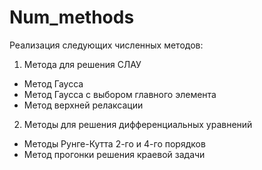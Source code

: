 # Num_methods
Реализация следующих численных методов:

1. Метода для решения СЛАУ
- Метод Гаусса
- Метод Гаусса с выбором главного элемента
- Метод верхней релаксации

2. Методы для решения дифференциальных уравнений
- Методы Рунге-Кутта 2-го и 4-го порядков
- Метод прогонки решения краевой задачи
